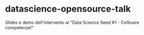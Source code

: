 # datascience-opensource-talk
Slides e demo dell'intervento al "Data Science Seed #1 - Coltivare competenze!"
